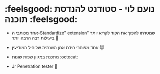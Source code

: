 # :feelsgood: נועם לוי - סטודנט להנדסת תוכנה :feelsgood:
- אחד מכותבי ה-Standardize" extension" שמטרתו להפוך את הקוד לקריא יותר ביעילות רבה הרבה יותר 🤖
- אחד מפותרי חידת אמן השנתית של חיל המודיעין :smiling_imp:
- מתכנת במגוון שפות שונות :octocat:

- Jr Penetration tester :fishing_pole_and_fish:

